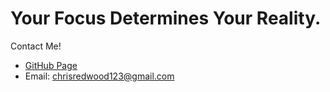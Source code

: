 # Your Focus Determines Your Reality.

Contact Me!
- [GitHub Page](https://github.com/PioneerRedwood)
- Email: chrisredwood123@gmail.com
